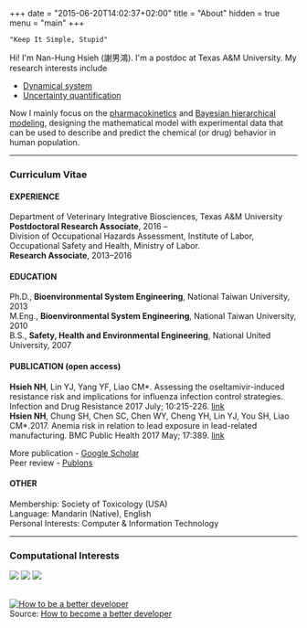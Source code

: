 +++
date = "2015-06-20T14:02:37+02:00"
title = "About"
hidden = true
menu = "main"
+++


```
"Keep It Simple, Stupid"
```

Hi! I'm Nan-Hung Hsieh (謝男鴻). I'm a postdoc at Texas A&M University. My research interests include

- [Dynamical system](https://en.wikipedia.org/wiki/Dynamical_system)
- [Uncertainty quantification](https://en.wikipedia.org/wiki/Uncertainty_quantification)

Now I mainly focus on the [pharmacokinetics](https://en.wikipedia.org/wiki/Pharmacokinetics) and [Bayesian hierarchical modeling](https://en.wikipedia.org/wiki/Bayesian_hierarchical_modeling), designing the mathematical model with experimental data that can be used to describe and predict the chemical (or drug) behavior in human population.

***

### Curriculum Vitae
#### EXPERIENCE
Department of Veterinary Integrative Biosciences, Texas A&M University  
**Postdoctoral Research Associate**, 2016 –   
Division of Occupational Hazards Assessment, Institute of Labor, Occupational Safety and Health, Ministry of Labor.  
**Research Associate**, 2013–2016  
#### EDUCATION
Ph.D., **Bioenvironmental System Engineering**, National Taiwan University, 2013  
M.Eng., **Bioenvironmental System Engineering**, National Taiwan University, 2010  
B.S., **Safety, Health and Environmental Engineering**, National United University, 2007  

#### PUBLICATION (open access)
**Hsieh NH**, Lin YJ, Yang YF, Liao CM*. Assessing the oseltamivir-induced resistance risk and implications for influenza infection control strategies. Infection and Drug Resistance 2017 July; 10:215-226. [link](https://www.dovepress.com/articles.php?article_id=33883)  
**Hsien NH**, Chung SH, Chen SC, Chen WY, Cheng YH, Lin YJ, You SH, Liao CM*.2017. Anemia risk in relation to lead exposure in lead-related manufacturing. BMC Public Health 2017 May; 17:389. [link](https://bmcpublichealth.biomedcentral.com/articles/10.1186/s12889-017-4315-7)

More publication - [Google Scholar](https://scholar.google.com/citations?user=AM1YgJAAAAAJ&hl=en&oi=ao)  
Peer review - [Publons](https://publons.com/author/435686/nan-hung-hsieh)

#### OTHER
Membership: Society of Toxicology (USA)  
Language: Mandarin (Native), English   
Personal Interests: Computer & Information Technology  

***

### Computational Interests

![](https://upload.wikimedia.org/wikipedia/commons/e/ee/GNU%2BLinux.png)
![](https://git-scm.com/images/logos/downloads/Git-Icon-Black.png)
![](https://upload.wikimedia.org/wikipedia/commons/1/12/R_logo_2000.png)

<br /><a href="http://www.appdesignvault.com/betterdeveloper/" ><img src="http://www.appdesignvault.com/wp-content/uploads/2013/04/BetterDeveloper.png" alt="How to be a better developer"></a><br />Source: <a href="http://www.appdesignvault.com/betterdeveloper/" >How to become a better developer</a>
